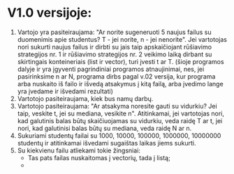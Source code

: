 # V1.0 versijoje:
1) Vartojo yra pasiteiraujama: "Ar norite sugeneruoti 5 naujus failus su duomenimis apie studentus? T - jei norite, n - jei nenorite". Jei vartotojas nori sukurti naujus failus ir dirbti su jais taip apskaičiojant rūšiavimo strategijos nr. 1  ir rūšiavimo strategijos nr. 2 veikimo laiką dirbant su skirtingais konteineriais (list ir vector), turi įvesti t ar T. (šioje programos dalyje ir yra įgyventi pagrindiniai programos atnaujinimai, nes, jei pasirinksime n ar N, programa dirbs pagal v.02 versija, kur programa arba nuskaito iš failo ir išvedą atsakymus į kitą failą, arba įvedimo lange yra įvedame ir išvedami rezultati)
2) Vartotojo pasiteiraujama, kiek bus namų darbų.
3) Vartotojo pasiteiraujama: "Ar atsakyma noresite gauti su vidurkiu? Jei taip, veskite t, jei su mediana, vesikite n". Atitinkamai, jei vartotojas nori, kad galutinis balas būtų skaičiuojamas su vidurkiu, veda raidę T ar t, jei nori, kad galutinisi balas būtų su mediana, veda raidę N ar n.
4) Sukuriami studentų failai su 1000, 10000, 100000, 1000000, 10000000 studentų ir atitinkamai išvedami sugaištas laikas jiems sukurti.
5) Su kiekvienu failu atliekami tokie žingsniai:
   * Tas pats failas nuskaitomas į vectorių, tada į listą;
   * 
  



  








